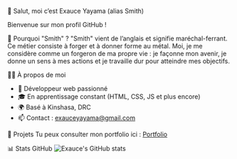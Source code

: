 
👋 Salut, moi c’est Exauce Yayama (alias Smith)

Bienvenue sur mon profil GitHub !

🔨 Pourquoi "Smith" ?
"Smith" vient de l’anglais et signifie maréchal-ferrant. Ce métier consiste à forger et à donner forme au métal. Moi, je me considère comme un forgeron de ma propre vie : je façonne mon avenir, je donne un sens à mes actions et je travaille dur pour atteindre mes objectifs.

👨‍💻 À propos de moi
- 🔭 Développeur web passionné
- 🎓 En apprentissage constant (HTML, CSS, JS et plus encore)
- 🌍 Basé à Kinshasa, DRC
- 📫 Contact : exauceyayama@gmail.com

🚀 Projets
Tu peux consulter mon portfolio ici : [Portfolio](https://smithexauceyayama.github.io/PORTFOLIO/)

📊 Stats GitHub
![Exauce's GitHub stats](https://github-readme-stats.vercel.app/api?username=smithexauceyayama&show_icons=true&theme=tokyonight)


